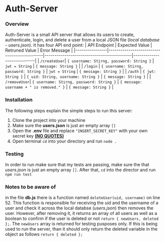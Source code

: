 # Auth-Server

### Overview
Auth-Server is a small API server that allows its users to create, authenticate, login, and delete a user from a local JSON file (*local database - users.json*).
It has four API end point:
|  API Endpoint  |                Expected Value               |               Retruned Value               |        Error Message       |
|----------------|---------------------------------------------|--------------------------------------------|----------------------------|
| ``/createUser``| ``{ username: Stirng, password: String }``  |              ``jwt = String``              |   ``{ message: String }``  |
| ``/login``     | ``{ username: Stirng, password: String }``  |              ``jwt = String``              |   ``{ message: String }``  |
| ``/auth``      |             ``{ jwt: String }``             |    ``{ uid: String, username: String }``   |   ``{ message: String }``  |
| ``/removeUser``| ``{ username: Stirng, password: String }``  | ``{ message: username + " is removed." }`` |   ``{ message: String }``  |

### Installation
The following steps explain the simple steps to run this server:

1. Clone the project into your machine
2. Make sure the **users.json** is just an empty array ``[]``
3. Open the **.env** file and replace ``"INSERT_SECRET_KEY"`` with your own secret key <ins>**(NO QUOTES)**</ins>
4. Open terminal ``cd`` into your directory and run ``node .``

### Testing
In order to run make sure that my tests are passing, make sure the that *users.json* is just an empty array ``[]``. After that, ``cd`` into the director and run ``npm run test``

### Notes to be aware of
in the file **db.js** there is a function named ``deleteUser(uid, username)`` on line 52. This function is responsible for receiving the uid and the username of a user and check it across the local databse (*users.json*) then removes the user. However, after removing it, it returns an array of all users as well as a boolean to confirm if the user is deleted or not ``return { newUsers, deleted };``. The ``newUsers`` array is returned for testing pusposes only. If this is being used to run the server, than it should only return the deleted variable in the object as follows ``return { deleted };``
